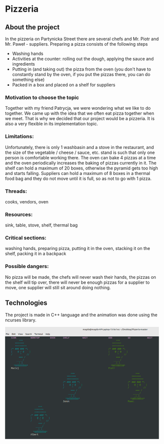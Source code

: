 # Pizzeria 
## About the project
In the pizzeria on Partynicka Street there are several chefs and Mr. Piotr and Mr. Paweł - suppliers. Preparing a pizza consists of the following steps

<ul>
<li> Washing hands
<li> Activities at the counter: rolling out the dough, applying the sauce and ingredients
<li> Putting in (and taking out) the pizza from the oven (you don't have to constantly stand by the oven, if you put the pizzas there, you can do something else)
<li> Packed in a box and placed on a shelf for suppliers
</ul>

### Motivation to choose the topic
Together with my friend Patrycja, we were wondering what we like to do together. We came up with the idea that we often eat pizza together when we meet. That is why we decided that our project would be a pizzeria. It is also a very flexible in its implementation topic.
  
### Limitations:
Unfortunately, there is only 1 washbasin and a stove in the restaurant, and the size of the vegetable / cheese / sauce, etc. stand is such that only one person is comfortable working there. The oven can bake 4 pizzas at a time and the oven periodically increases the baking of pizzas currently in it. The shelf can hold a maximum of 20 boxes, otherwise the pyramid gets too high and starts falling. Suppliers can hold a maximum of 8 boxes in a thermal food bag and they do not move until it is full, so as not to go with 1 pizza.

### Threads: 
cooks, vendors, oven
### Resources: 
sink, table, stove, shelf, thermal bag
### Critical sections: 
washing hands, preparing pizza, putting it in the oven, stacking it on the shelf, packing it in a backpack

### Possible dangers:
No pizza will be made, the chefs will never wash their hands, the pizzas on the shelf will tip over, there will never be enough pizzas for a supplier to move, one supplier will still sit around doing nothing.

## Technologies
The project is made in C++ language and the animation was done using the ncurses library.

![](https://github.com/m-przybylska/Pizzeria/blob/master/252783_252744.png)




